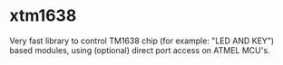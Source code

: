 # xtm1638
Very fast library to control TM1638 chip (for example: "LED AND KEY") based   modules, using (optional) direct port access on ATMEL MCU's.
